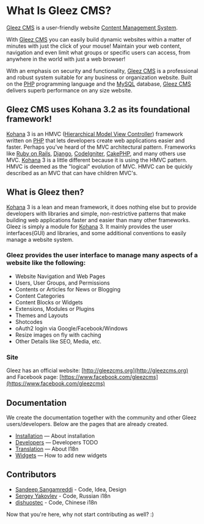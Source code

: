 # What Is Gleez CMS?

[Gleez CMS](http://gleezcms.org) is a user-friendly website [Content Management System](http://en.wikipedia.org/wiki/CMS).

With [Gleez CMS](http://gleezcms.org) you can easily build dynamic websites within a matter of minutes with just the click of your mouse! Maintain your web content, navigation and even limit what groups or specific users can access, from anywhere in the world with just a web browser!

With an emphasis on security and functionality, [Gleez CMS](http://gleezcms.org) is a professional and robust system suitable for any business or organization website. Built on the [PHP](http://php.net) programming language and the [MySQL](http://www.mysql.com) database, [Gleez CMS](http://gleezcms.org) delivers superb performance on any size website.


## Gleez CMS uses Kohana 3.2 as its foundational framework!

[Kohana](http://kohanaframework.org/) 3 is an HMVC ([Hierarchical Model View Controller](http://en.wikipedia.org/wiki/HMVC)) framework written on [PHP](http://php.net) that lets developers create web applications easier and faster. Perhaps you've heard of the MVC architectural pattern. Frameworks like [Ruby on Rails](http://rubyonrails.org), [Django](https://www.djangoproject.com), [CodeIgniter](http://ellislab.com/codeigniter), [CakePHP](http://cakephp.org/), and many others use MVC. [Kohana](http://kohanaframework.org/) 3 is a little different because it is using the HMVC pattern. HMVC is deemed as the "logical" evolution of MVC. HMVC can be quickly described as an MVC that can have children MVC's.


## What is Gleez then?

[Kohana](http://kohanaframework.org/) 3 is a lean and mean framework, it does nothing else but to provide developers with libraries and simple, non-restrictive patterns that make building web applications faster and easier than many other frameworks. Gleez is simply a module for [Kohana](http://kohanaframework.org/) 3. It mainly provides the user interfaces(GUI) and libraries, and some additional conventions to easily manage a website system.

### Gleez provides the user interface to manage many aspects of a website like the following:

* Website Navigation and Web Pages
* Users, User Groups, and Permissions
* Contents or Articles for News or Blogging
* Content Categories
* Content Blocks or Widgets
* Extensions, Modules or Plugins
* Themes and Layouts
* Shotcodes
* oAuth2 login via Google/Facebook/Windows
* Resize images on fly with caching
* Other Details like SEO, Media, etc.

### Site

Gleez has an official website: [http://gleezcms.org](http://gleezcms.org) and Facebook page: [https://www.facebook.com/gleezcms](https://www.facebook.com/gleezcms)


## Documentation

We create the documentation together with the community and other Gleez users/developers. Below are the pages that are already created.

* [Installation](Installation) &mdash; About installation
* [Developers](Developers) &mdash; Developers TODO
* [Translation](Translation) &mdash; About I18n
* [Widgets](Widgets) &mdash; How to add new widgets


## Contributors

- [Sandeep Sangamreddi](https://github.com/sandeepone) - Code, Idea, Design
- [Sergey Yakovlev](https://github.com/sergeyklay) - Code, Russian i18n
- [dishuostec](https://github.com/dishuostec) - Code, Chinese i18n

Now that you're here, why not start contributing as well? :)